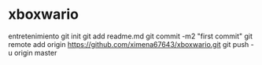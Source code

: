 # xboxwario
entretenimiento
git init
git add readme.md
git commit -m2 "first commit"
git remote add origin https://github.com/ximena67643/xboxwario.git
git push -u origin master
